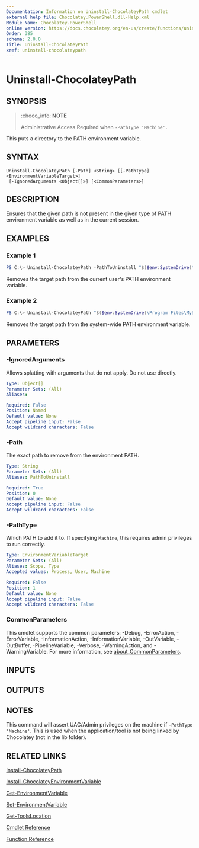 ```yaml
---
Documentation: Information on Uninstall-ChocolateyPath cmdlet
external help file: Chocolatey.PowerShell.dll-Help.xml
Module Name: Chocolatey.PowerShell
online version: https://docs.chocolatey.org/en-us/create/functions/uninstall-chocolateypath
Order: 385
schema: 2.0.0
Title: Uninstall-ChocolateyPath
xref: uninstall-chocolateypath
---
```


# Uninstall-ChocolateyPath

## SYNOPSIS
> :choco_info: **NOTE**
>
> Administrative Access Required when `-PathType 'Machine'.`

This puts a directory to the PATH environment variable.

## SYNTAX

```
Uninstall-ChocolateyPath [-Path] <String> [[-PathType] <EnvironmentVariableTarget>]
 [-IgnoredArguments <Object[]>] [<CommonParameters>]
```

## DESCRIPTION
Ensures that the given path is not present in the given type of PATH environment variable as well as in the current session.

## EXAMPLES

### Example 1
```powershell
PS C:\> Uninstall-ChocolateyPath -PathToUninstall "$($env:SystemDrive)\tools\gittfs"
```

Removes the target path from the current user's PATH environment variable.

### Example 2
```powershell
PS C:\> Uninstall-ChocolateyPath "$($env:SystemDrive)\Program Files\MySQL\MySQL Server 5.5\bin" -PathType 'Machine'
```

Removes the target path from the system-wide PATH environment variable.

## PARAMETERS

### -IgnoredArguments
Allows splatting with arguments that do not apply. Do not use directly.

```yaml
Type: Object[]
Parameter Sets: (All)
Aliases:

Required: False
Position: Named
Default value: None
Accept pipeline input: False
Accept wildcard characters: False
```

### -Path
The exact path to remove from the environment PATH.

```yaml
Type: String
Parameter Sets: (All)
Aliases: PathToUninstall

Required: True
Position: 0
Default value: None
Accept pipeline input: False
Accept wildcard characters: False
```

### -PathType
Which PATH to add it to. If specifying `Machine`, this requires admin privileges to run correctly.

```yaml
Type: EnvironmentVariableTarget
Parameter Sets: (All)
Aliases: Scope, Type
Accepted values: Process, User, Machine

Required: False
Position: 1
Default value: None
Accept pipeline input: False
Accept wildcard characters: False
```

### CommonParameters
This cmdlet supports the common parameters: -Debug, -ErrorAction, -ErrorVariable, -InformationAction, -InformationVariable, -OutVariable, -OutBuffer, -PipelineVariable, -Verbose, -WarningAction, and -WarningVariable. For more information, see [about_CommonParameters](http://go.microsoft.com/fwlink/?LinkID=113216).

## INPUTS

## OUTPUTS

## NOTES
This command will assert UAC/Admin privileges on the machine if `-PathType 'Machine'`.
This is used when the application/tool is not being linked by Chocolatey (not in the lib folder).

## RELATED LINKS

[Install-ChocolateyPath](xref:install-chocolateypath)

[Install-ChocolateyEnvironmentVariable](xref:install-chocolateyenvironmentvariable)

[Get-EnvironmentVariable](xref:get-environmentvariable)

[Set-EnvironmentVariable](xref:set-environmentvariable)

[Get-ToolsLocation](xref:get-toolslocation)

[Cmdlet Reference](xref:powershell-cmdlet-reference)

[Function Reference](xref:powershell-reference)